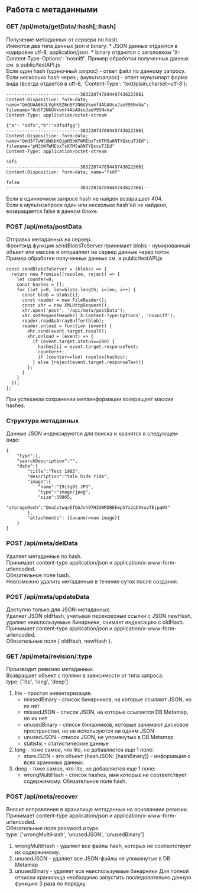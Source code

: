 ## Работа с метаданными

### GET /api/meta/getData/:hash[;:hash]
Получение метаданных от сервера по hash.<br/>
Имеются два типа данных json и binary:
    * JSON данные отдаются в кодировке utf-8, application/json.
    * binary отдаются с заголовком 'X-Content-Type-Options': 'nosniff'.
Пример обработки полученных данных см. в public/testAPI.js <br/>
Если один hash (одиночный запрос) - ответ файл по данному запросу.<br/>
Если несколько hash через ; (мультизапрос) - ответ мультипарт форма вида (всегда отдается в utf-8, 'Content-Type': 'text/plain;charset=utf-8'):

    ----------------------------383220747894497436223661
    Content-Disposition: form-data; name="QmQUAA66JLVghKEZ6n5F2N6UVkvmf4AbAUsuJaeV9SNxha"; filename="6n5F2N6UVkvmf4AbAUsuJaeV9SNxha"
    Content-Type: application/octet-stream

    {"a": "sdfs","b":"sdfsdfgg"}
    ----------------------------383220747894497436223661
    Content-Disposition: form-data; name="Qmd3f7wWCdWkbKQjpN3bW7WMEbxTsKTM5a6NTYQxcuTJEd"; filename="pN3bW7WMEbxTsKTM5a6NTYQxcuTJEd"
    Content-Type: application/octet-stream

    sdfs
    ----------------------------383220747894497436223661
    Content-Disposition: form-data; name="fsdf"

    false
    ----------------------------383220747894497436223661--

Если в одинночном запросе hash не найден возвращает 404.<br/>
Если в мультизапросе один или несколько hash'ей не найдено, возвращается false в данном блоке.

### POST /api/meta/postData
Отправка метаданных на сервер.<br/>
Фронтэнд функция sendBlobsToServer принимает blobs - нумированный объект или массив и отправляет на сервер данные через поток.<br/>
Пример обработки полученных данных см. в public/testAPI.js <br/>
```
const sendBlobsToServer = (blobs) => {
  return new Promise((resolve, reject) => {
    let counter=0;
    const hashes = [];
    for (let i=0, len=blobs.length; i<len; i++) {
      const blob = blobs[i];
      const reader = new FileReader();
      const xhr = new XMLHttpRequest();
      xhr.open('post', '/api/meta/postData');
      xhr.setRequestHeader('X-Content-Type-Options', 'nosniff');
      reader.readAsArrayBuffer(blob);
      reader.onload = function (event) {
        xhr.send(event.target.result);
        xhr.onload = (event) => {
          if (event.target.status==200) {
            hashes[i] = event.target.responseText;
            counter++;
            if (counter==len) resolve(hashes);
          } else {reject(event.target.responseText)}
        };
      }
    }
  });
};
```
При успешном сохранении метаинформации возвращает массив hashes.

### Структура метаданных
Данные JSON индексируются для поиска и хранятся в следующем виде:
```
{
    "type":1,
    "searchDescription":"",
    "data":{
        "title":"Test 1903",
        "description":"talk hide ride",
        "image":{
            "name":"19itg8t.JPG",
            "type":"image/jpeg",
            "size":39965,
            "storageHash":"QmaCvtwqsEfQAJsh97HZdWRDBEEmphYx2qbVvavTEipqWX"
        },
        "attachments": [{аналогично image}]
    }
}
```

### POST /api/meta/delData
Удаляет метаданные по hash.<br/>
Принимает content-type application/json и application/x-www-form-urlencoded.<br/>
Обязательное поле hash.<br/>
Невозможно удалить метаданные в течение суток после создания.

### POST /api/meta/updateData
Доступно только для JSON-метаданных.<br/>
Удаляет JSON oldHash, учитывая перекресные ссылки с JSON newHash, удаляет неиспользуемые бинарники, снимает индексацию с oldHash.<br/>
Принимает content-type application/json и application/x-www-form-urlencoded.<br/>
Обязательные поля { oldHash, newHash }.<br/>

### GET /api/meta/revision/:type
Производит ревизию метаданных.<br/>
Возвращает объект с полями в зависимости от типа запроса.<br/>
type: ['lite', 'long', 'deep']<br/>
1. lite - простая инвентаризация.
    * missedBinary - список бинарников, на которые ссылают JSON, но их нет
    * missedJSON - список JSON, на которые ссылается DB Metamap, но их нет
    * unusedBinary - список бинарников, которые занимают дисковое пространство, но не используются ни одним JSON
    * unusedJSON - список JSON, не упомянутых в DB Metamap
    * statistic - статистические данные
2. long - тоже самое, что lite, но добавляется еще 1 поле:
    * storeJSON - это объект {hashJSON: [hashBinary]} - информация о всех хранимых данных.
3. deep - тоже самое, что lite, но добавляется еще 1 поле:
    * wrongMultiHash - список hashes, имя которых не соответствует содержимому.
Обязательное поле hash.<br/>

### POST /api/meta/recover
Вносит исправления в хранилище метаданных на основаниии ревизии.<br/>
Принимает content-type application/json и application/x-www-form-urlencoded.<br/>
Обязательные поля password и type.<br/>
type: ['wrongMultiHash', 'unusedJSON', 'unusedBinary']
1. wrongMultiHash - удаляет все файлы hash, которых не соответствует их содержимому.
2. unusedJSON - удаляет все JSON-файлы не упомянутые в DB Metamap
3. unusedBinary - удаляет все неиспользуемые бинарники
Для полной отчиски хранилища необходимо запустить последовательно данную функцию 3 раза по порядку.

